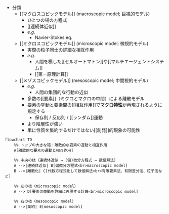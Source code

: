- 分類
	- [[マクロスコピックモデル]] (macroscopic model; 巨視的モデル)
		- ひとつの場の方程式
		- [[連続体近似]]
		- *e.g.*
			- Navier-Stokes eq.
	- [[ミクロスコピックモデル]] (microscopic model; 微視的モデル)
		- 実際の粒子同士の詳細な相互作用
		- *e.g.*
			- 人間を模した[[セルオートマトン]]や[[マルチエージェントシステム]]
			- [[第一原理計算]]
	- [[メゾスコピックモデル]] (mesoscopic model; 中間視的モデル)
		- *e.g.*
			- 人間の集団的な行動の近似
		- 多数の[[要素]]（ミクロとマクロの中間）による離散モデル
		- 要素の挙動と要素間の[[相互作用]]で**マクロ特性**が再現されるように規定する
			- 保存則 / 反応則 / [[ランダム]]運動
		- より階層性が強い
		- 単に性質を集約するだけではない[[創発]]的現象の可能性
```mermaid
flowchart TD
    %% トップの大きな箱：離散的な要素の運動と相互作用
    A[離散的な要素の運動と相互作用] 

    %% 中央の枝（連続体近似 → (偏)微分方程式 → 数値解法）
    A -->|連続体近似| B[偏微分方程式<br>macroscopic model] 
    B -->|離散化| C[代数方程式化して数値解法<br>有限要素法、有限差分法、粒子法など]

    %% 左の枝（microscopic model）
    A --> D[要素の挙動を詳細に再現する計算<br>microscopic model]

    %% 右の枝（mesoscopic model）
    A -->|集約| E[mesoscopic model]
```